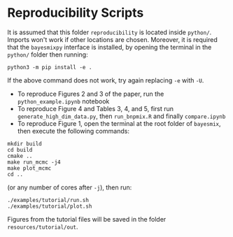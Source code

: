 # Reproducibility Scripts

It is assumed that this folder `reproducibility` is located inside `python/`. Imports won't work if other locations are chosen.
Moreover, it is required that the `bayesmixpy` interface is installed, by opening the terminal in the `python/` folder then running:

```
python3 -m pip install -e .
```

If the above command does not work, try again replacing `-e` with `-U`.

- To reproduce Figures 2 and 3 of the paper, run the `python_example.ipynb` notebook
- To reproduce Figure 4 and Tables 3, 4, and 5, first run `generate_high_dim_data.py`, then `run_bnpmix.R` and finally `compare.ipynb`
- To reproduce Figure 1, open the terminal at the root folder of `bayesmix`, then execute the following commands:

```
mkdir build
cd build
cmake ..
make run_mcmc -j4
make plot_mcmc
cd ..
```

(or any number of cores after `-j`), then run:

```
./examples/tutorial/run.sh
./examples/tutorial/plot.sh
```

Figures from the tutorial files will be saved in the folder `resources/tutorial/out`.

